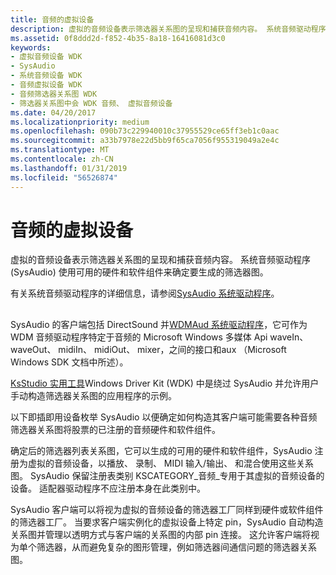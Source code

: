 ```yaml
---
title: 音频的虚拟设备
description: 虚拟的音频设备表示筛选器关系图的呈现和捕获音频内容。 系统音频驱动程序 (SysAudio) 使用可用的硬件和软件组件来确定要生成的筛选器图。
ms.assetid: 0f8ddd2d-f852-4b35-8a18-16416081d3c0
keywords:
- 虚拟音频设备 WDK
- SysAudio
- 系统音频设备 WDK
- 音频虚拟设备 WDK
- 音频筛选器关系图 WDK
- 筛选器关系图中会 WDK 音频、 虚拟音频设备
ms.date: 04/20/2017
ms.localizationpriority: medium
ms.openlocfilehash: 090b73c229940010c37955529ce65ff3eb1c0aac
ms.sourcegitcommit: a33b7978e22d5bb9f65ca7056f955319049a2e4c
ms.translationtype: MT
ms.contentlocale: zh-CN
ms.lasthandoff: 01/31/2019
ms.locfileid: "56526874"
---
```

# <a name="virtual-audio-devices"></a>音频的虚拟设备


虚拟的音频设备表示筛选器关系图的呈现和捕获音频内容。 系统音频驱动程序 (SysAudio) 使用可用的硬件和软件组件来确定要生成的筛选器图。

有关系统音频驱动程序的详细信息，请参阅[SysAudio 系统驱动程序](kernel-mode-wdm-audio-components.md#sysaudio_system_driver)。

## <span id="virtual_audio_devices"></span><span id="VIRTUAL_AUDIO_DEVICES"></span>


SysAudio 的客户端包括 DirectSound 并[WDMAud 系统驱动程序](user-mode-wdm-audio-components.md#wdmaud_system_driver)，它可作为 WDM 音频驱动程序特定于音频的 Microsoft Windows 多媒体 Api waveIn、 waveOut、 midiIn、 midiOut、 mixer，之间的接口和aux （Microsoft Windows SDK 文档中所述）。

[KsStudio 实用工具](ksstudio-utility.md)Windows Driver Kit (WDK) 中是绕过 SysAudio 并允许用户手动构造筛选器关系图的应用程序的示例。

以下即插即用设备枚举 SysAudio 以便确定如何构造其客户端可能需要各种音频筛选器关系图将股票的已注册的音频硬件和软件组件。

确定后的筛选器列表关系图，它可以生成的可用的硬件和软件组件，SysAudio 注册为虚拟的音频设备，以播放、 录制、 MIDI 输入/输出、 和混合使用这些关系图。 SysAudio 保留注册表类别 KSCATEGORY\_音频\_专用于其虚拟的音频设备的设备。 适配器驱动程序不应注册本身在此类别中。

SysAudio 客户端可以将视为虚拟的音频设备的筛选器工厂同样到硬件或软件组件的筛选器工厂。 当要求客户端实例化的虚拟设备上特定 pin，SysAudio 自动构造关系图并管理以透明方式与客户端的关系图的内部 pin 连接。 这允许客户端将视为单个筛选器，从而避免复杂的图形管理，例如筛选器间通信问题的筛选器关系图。

 

 




